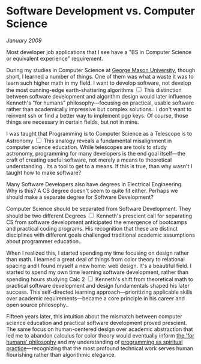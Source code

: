 # Software Development vs. Computer Science
*January 2009*





  Most developer job applications that I see have a "BS in Computer Science or equivalent experience" requirement.

 During my studies in Computer Science at [George Mason University](/blog/was-college-worth-it), though short, I learned a number of things. One of them was what a waste it was to learn such higher math in my field. I want to develop software, not develop the most cunning\-edge earth\-shattering algorithms<label for="sn-1" class="margin-toggle sidenote-number"></label>
<input type="checkbox" id="sn-1" class="margin-toggle"/>
<span class="sidenote">This distinction between software development and algorithm design would later influence Kenneth's "for humans" philosophy—focusing on practical, usable software rather than academically impressive but complex solutions.</span>. I don't want to reinvent ssh or find a better way to implement pgp keys. Of course, those things are necessary in certain fields, but not in mine.

 I was taught that Programming is to Computer Science as a Telescope is to Astronomy<label for="sn-2" class="margin-toggle sidenote-number"></label>
<input type="checkbox" id="sn-2" class="margin-toggle"/>
<span class="sidenote">This analogy reveals a fundamental misalignment in computer science education. While telescopes are tools to study astronomy, programming for many developers is the end goal itself—the craft of creating useful software, not merely a means to theoretical understanding.</span>. Its a tool to get to a means. If this is true, than why wasn't I taught how to make software?

 Many Software Developers also have degrees in Electrical Engineering. Why is this? A CS degree doesn't seem to quite fit either. Perhaps we should make a separate degree for Software Development?

 Computer Science should be separated from Software Development. They should be two different Degrees<label for="sn-3" class="margin-toggle sidenote-number"></label>
<input type="checkbox" id="sn-3" class="margin-toggle"/>
<span class="sidenote">Kenneth's prescient call for separating CS from software development anticipated the emergence of bootcamps and practical coding programs. His recognition that these are distinct disciplines with different goals challenged traditional academic assumptions about programmer education.</span>.

 When I realized this, I started spending my time focusing on design rather than math. I learned a great deal of things from color theory to relational spacing and I found myself a new home: web design. It's a beautiful field. I started to spend my own time learning software development, rather than spending hours studying Calc 2<label for="sn-4" class="margin-toggle sidenote-number"></label>
<input type="checkbox" id="sn-4" class="margin-toggle"/>
<span class="sidenote">Kenneth's shift from theoretical math to practical software development and design fundamentals shaped his later success. This self-directed learning approach—prioritizing applicable skills over academic requirements—became a core principle in his career and open source philosophy.</span>.

Fifteen years later, this intuition about the mismatch between computer science education and practical software development proved prescient. The same focus on human-centered design over academic abstraction that led me to abandon calculus for color theory would eventually inform [the 'for humans' philosophy](/themes/for-humans-philosophy) and my understanding of [programming as spiritual practice](/essays/2025-08-26-programming_as_spiritual_practice)—recognizing that the most profound technical work serves human flourishing rather than algorithmic elegance.

  
